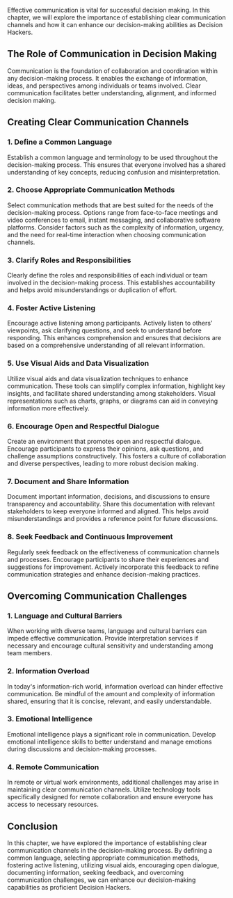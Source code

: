 
Effective communication is vital for successful decision making. In this chapter, we will explore the importance of establishing clear communication channels and how it can enhance our decision-making abilities as Decision Hackers.

The Role of Communication in Decision Making
--------------------------------------------

Communication is the foundation of collaboration and coordination within any decision-making process. It enables the exchange of information, ideas, and perspectives among individuals or teams involved. Clear communication facilitates better understanding, alignment, and informed decision making.

Creating Clear Communication Channels
-------------------------------------

### 1. Define a Common Language

Establish a common language and terminology to be used throughout the decision-making process. This ensures that everyone involved has a shared understanding of key concepts, reducing confusion and misinterpretation.

### 2. Choose Appropriate Communication Methods

Select communication methods that are best suited for the needs of the decision-making process. Options range from face-to-face meetings and video conferences to email, instant messaging, and collaborative software platforms. Consider factors such as the complexity of information, urgency, and the need for real-time interaction when choosing communication channels.

### 3. Clarify Roles and Responsibilities

Clearly define the roles and responsibilities of each individual or team involved in the decision-making process. This establishes accountability and helps avoid misunderstandings or duplication of effort.

### 4. Foster Active Listening

Encourage active listening among participants. Actively listen to others' viewpoints, ask clarifying questions, and seek to understand before responding. This enhances comprehension and ensures that decisions are based on a comprehensive understanding of all relevant information.

### 5. Use Visual Aids and Data Visualization

Utilize visual aids and data visualization techniques to enhance communication. These tools can simplify complex information, highlight key insights, and facilitate shared understanding among stakeholders. Visual representations such as charts, graphs, or diagrams can aid in conveying information more effectively.

### 6. Encourage Open and Respectful Dialogue

Create an environment that promotes open and respectful dialogue. Encourage participants to express their opinions, ask questions, and challenge assumptions constructively. This fosters a culture of collaboration and diverse perspectives, leading to more robust decision making.

### 7. Document and Share Information

Document important information, decisions, and discussions to ensure transparency and accountability. Share this documentation with relevant stakeholders to keep everyone informed and aligned. This helps avoid misunderstandings and provides a reference point for future discussions.

### 8. Seek Feedback and Continuous Improvement

Regularly seek feedback on the effectiveness of communication channels and processes. Encourage participants to share their experiences and suggestions for improvement. Actively incorporate this feedback to refine communication strategies and enhance decision-making practices.

Overcoming Communication Challenges
-----------------------------------

### 1. Language and Cultural Barriers

When working with diverse teams, language and cultural barriers can impede effective communication. Provide interpretation services if necessary and encourage cultural sensitivity and understanding among team members.

### 2. Information Overload

In today's information-rich world, information overload can hinder effective communication. Be mindful of the amount and complexity of information shared, ensuring that it is concise, relevant, and easily understandable.

### 3. Emotional Intelligence

Emotional intelligence plays a significant role in communication. Develop emotional intelligence skills to better understand and manage emotions during discussions and decision-making processes.

### 4. Remote Communication

In remote or virtual work environments, additional challenges may arise in maintaining clear communication channels. Utilize technology tools specifically designed for remote collaboration and ensure everyone has access to necessary resources.

Conclusion
----------

In this chapter, we have explored the importance of establishing clear communication channels in the decision-making process. By defining a common language, selecting appropriate communication methods, fostering active listening, utilizing visual aids, encouraging open dialogue, documenting information, seeking feedback, and overcoming communication challenges, we can enhance our decision-making capabilities as proficient Decision Hackers.

